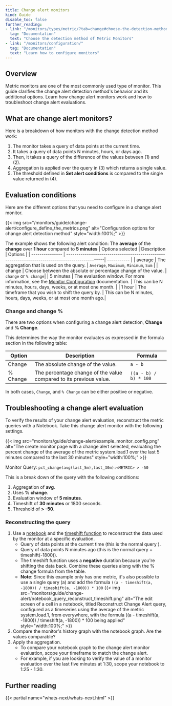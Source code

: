 ```yaml
---
title: Change alert monitors
kind: Guide
disable_toc: false
further_reading:
- link: "/monitors/types/metric/?tab=change#choose-the-detection-method"
  tag: "Documentation"
  text: "Choose the detection method of Metric Monitors"
- link: "/monitors/configuration/"
  tag: "Documentation"
  text: "Learn how to configure monitors"
---
```


## Overview

Metric monitors are one of the most commonly used type of monitor. This guide clarifies the change alert detection method's behavior and its additional options. Learn how change alert monitors work and how to troubleshoot change alert evaluations.

## What are change alert monitors?
Here is a breakdown of how monitors with the change detection method work: 
1. The monitor takes a query of data points at the current time.
1. It takes a query of data points N minutes, hours, or days ago.
1. Then, it takes a query of the difference of the values between (1) and (2).
1. Aggregation is applied over the query in (3) which returns a single value.
1. The threshold defined in **Set alert conditions** is compared to the single value returned in (4).

## Evaluation conditions

Here are the different options that you need to configure in a change alert monitor.

{{< img src="/monitors/guide/change-alert/configure_define_the_metrics.png" alt="Configuration options for change alert detection method" style="width:100%;" >}}

The example shows the following alert condition:
The **average** of the **change** over **1 hour** compared to **5 minutes**
| Options selected | Description                                                                                     | Options |
| ---------------  | ------------------------------------------------------------------------------------------------| ----------- |
| average          | The aggregation that is used on the query.                                                      | `Average`, `Maximum`, `Minimum`, `Sum` |
| change           | Choose between the absolute or percentage change of the value.                                  | `change` or `% change`|
| 5 minutes        | The evaluation window. For more information, see the [Monitor Configuration][1] documentation.  | This can be N minutes, hours, days, weeks, or at most one month. |
| 1 hour           | The timeframe that you wish to shift the query by.                                              | This can be N minutes, hours, days, weeks, or at most one month ago.|

### Change and change %

There are two options when configuring a change alert detection, **Change** and **% Change**. 

This determines the way the monitor evaluates as expressed in the formula section in the following table:

| Option   | Description                                                        | Formula              |
| -------  | ------------------------------------------------------------------ | -------------------- |
| Change   | The absolute change of the value.                                  | `a - b`              |
| % Change | The percentage change of the value compared to its previous value. | `((a - b) / b) * 100`|

In both cases, `Change`, and `% Change` can be either positive or negative. 

## Troubleshooting a change alert evaluation

To verify the results of your change alert evaluation, reconstruct the metric queries with a Notebook. 
Take this change alert monitor with the following settings. 

{{< img src="monitors/guide/change-alert/example_monitor_config.png" alt="The create monitor page with a change alert selected, evaluating the percent change of the average of the metric system.load.1 over the last 5 minutes compared to the last 30 minutes" style="width:100%;" >}}

Monitor Query:
```pct_change(avg(last_5m),last_30m):<METRIC> > -50```

This is a break down of the query with the following conditions:
1. Aggregation of **avg**.
2. Uses **% change**.
3. Evaluation window of **5 minutes**.
4. Timeshift of **30 minutes** or 1800 seconds.
5. Threshold of **> -50**.

### Reconstructing the query

1. Use a [notebook][2] and the [timeshift function][3] to reconstruct the data used by the monitor at a specific evaluation. 
    - Query of data points at the current time (this is the normal query <QUERY>).
    - Query of data points N minutes ago (this is the normal query + timeshift(-1800)).
    - The timeshift function uses a **negative** duration because you're shifting the data back. Combine these queries along with the % change formula from the table.
    - **Note**: Since this example only has one metric, it's also possible to use a single query (a) and add the formula `((a - timeshift(a, -1800)) / timeshift(a, -1800)) * 100`
    {{< img src="monitors/guide/change-alert/notebook_query_reconstruct_timeshift.png" alt="The edit screen of a cell in a notebook, titled Reconstruct Change Alert query, configured as a timeseries using the average of the metric system.load.1, from everywhere, with the formula ((a - timeshift(a, -1800)) / timeshift(a, -1800)) * 100 being applied" style="width:100%;" >}}
2. Compare the monitor's history graph with the notebook graph. Are the values comparable?
3. Apply the aggregation. 
    - To compare your notebook graph to the change alert monitor evaluation, scope your timeframe to match the change alert. 
    - For example, if you are looking to verify the value of a monitor evaluation over the last five minutes at 1:30, scope your notebook to 1:25 - 1:30. 

## Further reading

{{< partial name="whats-next/whats-next.html" >}}

[1]: /monitors/configuration/#evaluation-window
[2]: /monitors/manage/status/#investigate-a-monitor-in-a-notebook
[3]: /dashboards/functions/timeshift/
